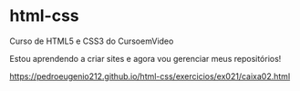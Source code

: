 # html-css
 Curso de HTML5 e CSS3 do CursoemVideo

 Estou aprendendo a criar sites e agora vou gerenciar meus repositórios!

 https://pedroeugenio212.github.io/html-css/exercicios/ex021/caixa02.html